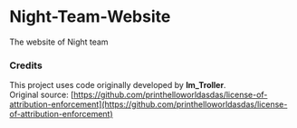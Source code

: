 # Night-Team-Website
The website of Night team

### Credits

This project uses code originally developed by **Im_Troller**.  
Original source: [https://github.com/printhelloworldasdas/license-of-attribution-enforcement](https://github.com/printhelloworldasdas/license-of-attribution-enforcement)
